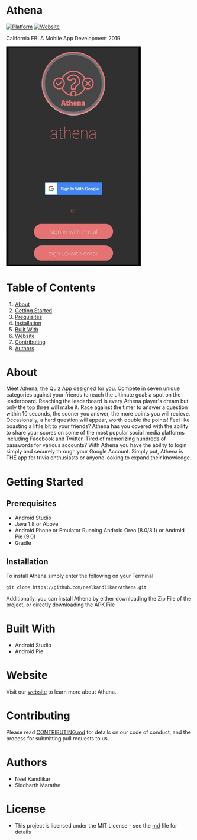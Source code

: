 # Athena

[![Platform](https://img.shields.io/badge/platform-android-green.svg?style=popout-square&logo=appveyor)]()
[![Website](https://img.shields.io/badge/website-html/css/js-red.svg?style=popout-square&logo=appveyor)](http://athenaquiz.com)

California FBLA Mobile App Development 2019

<img width="364" alt="appview" src="https://github.com/neelkandlikar/Athena/blob/master/Screenshots/main.jpg?raw=true">


# Table of Contents

1. [About](#about)
2. [Getting Started](#getting-started)
3. [Prequisites](#prequisites)
4. [Installation](#installation)
4. [Built With](#built-with)
5. [Website](#website)
6. [Contributing](#contributing)
7. [Authors](#authors)


# About


Meet Athena, the Quiz App designed for you. Compete in seven unique categories against your friends to reach the ultimate goal: a spot on the leaderboard. Reaching the leaderboard is every Athena player's dream but only the top three will make it. Race against the timer to answer a question within 10 seconds, the sooner you answer, the more points you will recieve. Occasionally, a hard question will appear, worth double the points! Feel like boasting a little bit to your friends? Athena has you covered with the ability to share your scores on some of the most popular social media platforms including Facebook and Twitter. Tired of memorizing hundreds of passwords for various accounts? With Athena you have the ability to login simply and securely through your Google Account. Simply put, Athena is THE app for trivia enthusiasts or anyone looking to expand their knowledge.


# Getting Started


## Prerequisites

- Android Studio
- Java 1.8 or Above
- Android Phone or Emulator Running Android Oreo (8.0/8.1) or Android Pie (9.0)
- Gradle


## Installation

To install Athena simply enter the following on your Terminal
```
git clone https://github.com/neelkandlikar/Athena.git
```

Additionally, you can install Athena by either downloading the Zip File of the project, or directly downloading the APK File

 
# Built With


- Android Studio
- Android Pie

# Website

Visit our [website](http://athenaquiz.com) to learn more about Athena.

# Contributing


Please read [CONTRIBUTING.md](https://github.com/neelkandlikar/Athena/blob/master/CONTRIBUTING.md) for details on our code of conduct, and the process for submitting pull requests to us.

# Authors

- Neel Kandlikar
- Siddharth Marathe


# License

- This project is licensed under the MIT License - see the [md](https://github.com/neelkandlikar/Athena/blob/master/LICENSE.md) file for details
